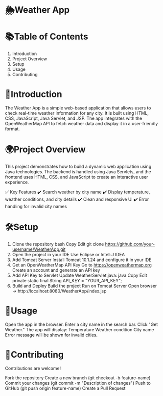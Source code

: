 # 🌦️Weather App

# 📚Table of Contents
1. Introduction
2. Project Overview
3. Setup
4. Usage
5. Contributing

#  📝Introduction
The Weather App is a simple web-based application that allows users to check real-time weather information for any city. It is built using HTML, CSS, JavaScript, Java Servlet, and JSP. The app integrates with the OpenWeatherMap API to fetch weather data and display it in a user-friendly format.

# 🌍Project Overview
This project demonstrates how to build a dynamic web application using Java technologies. The backend is handled using Java Servlets, and the frontend uses HTML, CSS, and JavaScript to create an interactive user experience.

✅ Key Features
✔️ Search weather by city name
✔️ Display temperature, weather conditions, and city details
✔️ Clean and responsive UI
✔️ Error handling for invalid city names

# 🛠️Setup
1. Clone the repository
bash
Copy
Edit
git clone https://github.com/your-username/WeatherApp.git
2. Open the project in your IDE
Use Eclipse or IntelliJ IDEA
3. Add Tomcat Server
Install Tomcat 10.1.24 and configure it in your IDE
4. Get an OpenWeatherMap API Key
Go to https://openweathermap.org
Create an account and generate an API key
5. Add API Key to Servlet
Update WeatherServlet.java:
java
Copy
Edit
private static final String API_KEY = "YOUR_API_KEY";
6. Build and Deploy
Build the project
Run on Tomcat Server
Open browser → http://localhost:8080/WeatherApp/index.jsp

# 🚀Usage
Open the app in the browser.
Enter a city name in the search bar.
Click "Get Weather."
The app will display:
Temperature
Weather condition
City name
Error message will be shown for invalid cities.


# 🤝Contributing
Contributions are welcome!

Fork the repository
Create a new branch (git checkout -b feature-name)
Commit your changes (git commit -m "Description of changes")
Push to GitHub (git push origin feature-name)
Create a Pull Request




